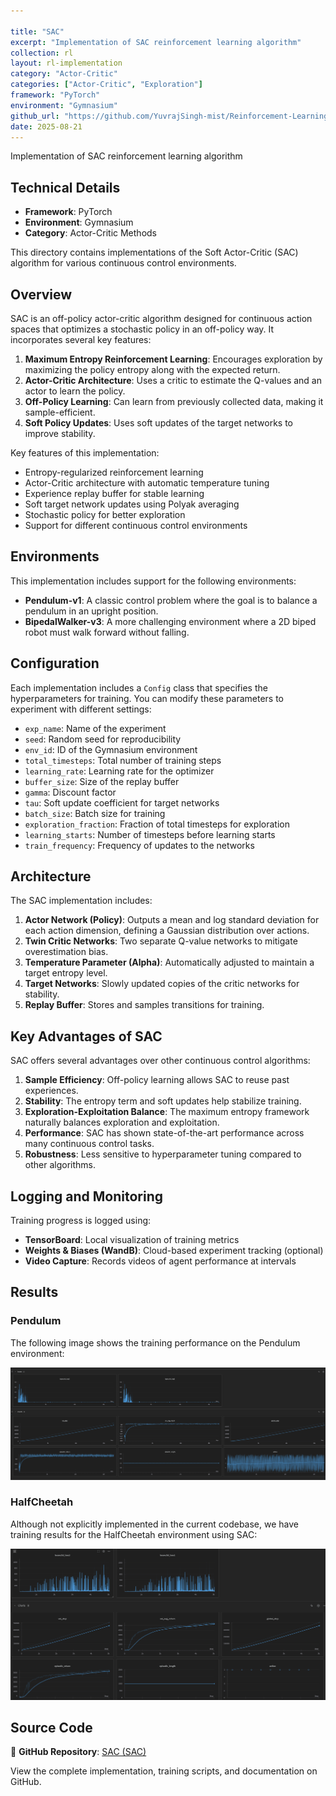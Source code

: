 ```yaml
---

title: "SAC"
excerpt: "Implementation of SAC reinforcement learning algorithm"
collection: rl
layout: rl-implementation
category: "Actor-Critic"
categories: ["Actor-Critic", "Exploration"]
framework: "PyTorch"
environment: "Gymnasium"
github_url: "https://github.com/YuvrajSingh-mist/Reinforcement-Learning/tree/master/SAC"
date: 2025-08-21
---
```


Implementation of SAC reinforcement learning algorithm

## Technical Details
- **Framework**: PyTorch
- **Environment**: Gymnasium
- **Category**: Actor-Critic Methods

This directory contains implementations of the Soft Actor-Critic (SAC) algorithm for various continuous control environments.

## Overview

SAC is an off-policy actor-critic algorithm designed for continuous action spaces that optimizes a stochastic policy in an off-policy way. It incorporates several key features:

1. **Maximum Entropy Reinforcement Learning**: Encourages exploration by maximizing the policy entropy along with the expected return.
2. **Actor-Critic Architecture**: Uses a critic to estimate the Q-values and an actor to learn the policy.
3. **Off-Policy Learning**: Can learn from previously collected data, making it sample-efficient.
4. **Soft Policy Updates**: Uses soft updates of the target networks to improve stability.

Key features of this implementation:
- Entropy-regularized reinforcement learning
- Actor-Critic architecture with automatic temperature tuning
- Experience replay buffer for stable learning
- Soft target network updates using Polyak averaging
- Stochastic policy for better exploration
- Support for different continuous control environments

## Environments

This implementation includes support for the following environments:
- **Pendulum-v1**: A classic control problem where the goal is to balance a pendulum in an upright position.
- **BipedalWalker-v3**: A more challenging environment where a 2D biped robot must walk forward without falling.

## Configuration

Each implementation includes a `Config` class that specifies the hyperparameters for training. You can modify these parameters to experiment with different settings:

- `exp_name`: Name of the experiment
- `seed`: Random seed for reproducibility
- `env_id`: ID of the Gymnasium environment
- `total_timesteps`: Total number of training steps
- `learning_rate`: Learning rate for the optimizer
- `buffer_size`: Size of the replay buffer
- `gamma`: Discount factor
- `tau`: Soft update coefficient for target networks
- `batch_size`: Batch size for training
- `exploration_fraction`: Fraction of total timesteps for exploration
- `learning_starts`: Number of timesteps before learning starts
- `train_frequency`: Frequency of updates to the networks

## Architecture

The SAC implementation includes:

1. **Actor Network (Policy)**: Outputs a mean and log standard deviation for each action dimension, defining a Gaussian distribution over actions.
2. **Twin Critic Networks**: Two separate Q-value networks to mitigate overestimation bias.
3. **Temperature Parameter (Alpha)**: Automatically adjusted to maintain a target entropy level.
4. **Target Networks**: Slowly updated copies of the critic networks for stability.
5. **Replay Buffer**: Stores and samples transitions for training.

## Key Advantages of SAC

SAC offers several advantages over other continuous control algorithms:

1. **Sample Efficiency**: Off-policy learning allows SAC to reuse past experiences.
2. **Stability**: The entropy term and soft updates help stabilize training.
3. **Exploration-Exploitation Balance**: The maximum entropy framework naturally balances exploration and exploitation.
4. **Performance**: SAC has shown state-of-the-art performance across many continuous control tasks.
5. **Robustness**: Less sensitive to hyperparameter tuning compared to other algorithms.

## Logging and Monitoring

Training progress is logged using:
- **TensorBoard**: Local visualization of training metrics
- **Weights & Biases (WandB)**: Cloud-based experiment tracking (optional)
- **Video Capture**: Records videos of agent performance at intervals

## Results

### Pendulum

The following image shows the training performance on the Pendulum environment:

![Pendulum Training Results](https://raw.githubusercontent.com/YuvrajSingh-mist/Reinforcement-Learning/master/SAC/images/pendulum.png)

### HalfCheetah

Although not explicitly implemented in the current codebase, we have training results for the HalfCheetah environment using SAC:

![HalfCheetah Training Results](https://raw.githubusercontent.com/YuvrajSingh-mist/Reinforcement-Learning/master/SAC/images/halfcheetah.png)



## Source Code
📁 **GitHub Repository**: [SAC (SAC)](https://github.com/YuvrajSingh-mist/Reinforcement-Learning/tree/master/SAC)

View the complete implementation, training scripts, and documentation on GitHub.

